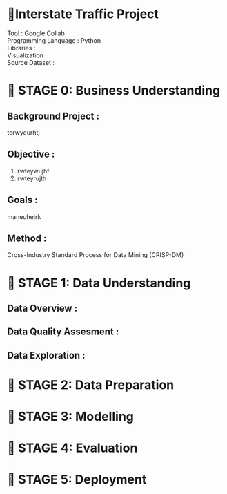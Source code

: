 # 📔**Interstate Traffic Project**
Tool : Google Collab <br>
Programming Language : Python <br>
Libraries : <br>
Visualization : <br>
Source Dataset : <br>

# 📂 STAGE 0: Business Understanding
## Background Project :
terwyeurhtj

## Objective :
1. rwteywujhf
2. rwteyrujth

## Goals :
maneuhejrk

## Method :
Cross-Industry Standard Process for Data Mining (CRISP-DM)
<br>

# 📂 STAGE 1: Data Understanding
## Data Overview :

## Data Quality Assesment :

## Data Exploration :

# 📂 STAGE 2: Data Preparation

# 📂 STAGE 3: Modelling

# 📂 STAGE 4: Evaluation

# 📂 STAGE 5: Deployment
